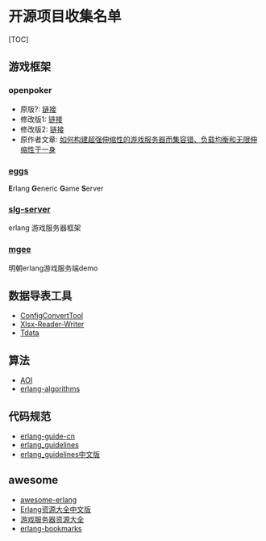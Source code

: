 # 开源项目收集名单

[TOC]

## 游戏框架

### openpoker

* 原版?: [链接](https://github.com/russ/openpoker)
* 修改版1: [链接](https://github.com/hpyhacking/openpoker)
* 修改版2: [链接](https://github.com/witeman/openpoker)
* 原作者文章: [如何构建超强伸缩性的游戏服务器而集容错、负载均衡和无限伸缩性于一身](https://erlang-group.iteye.com/group/wiki/1447-how-to-write-super-scalable-multi-player-game-servers)

### [eggs](https://github.com/jordillonch/eggs)

**E**rlang **G**eneric **G**ame **S**erver

### [slg-server](https://github.com/mafei198/slg-server)

erlang 游戏服务器框架

### [mgee](https://github.com/qingliangcn/mgee)

明朝erlang游戏服务端demo

## 数据导表工具

* [ConfigConvertTool](https://github.com/1713699517/ConfigConvertTool)
* [Xlsx-Reader-Writer](https://github.com/adrianx77/Xlsx-Reader-Writer)
* [Tdata](https://github.com/feng19/tdata)

## 算法

* [AOI](https://github.com/hbcrhythm/aoi)
* [erlang-algorithms](https://github.com/aggelgian/erlang-algorithms)

## 代码规范

* [erlang-guide-cn](https://github.com/emqtt/erlang-guide-cn)
* [erlang_guidelines](https://github.com/inaka/erlang_guidelines)
* [erlang_guidelines中文版](https://github.com/feng19/erlang_guidelines)

## awesome

* [awesome-erlang](https://github.com/drobakowski/awesome-erlang)
* [Erlang资源大全中文版](https://github.com/hstcscolor/awesome-erlang-cn)
* [游戏服务器资源大全](https://github.com/hstcscolor/awesome-gameserver-cn)
* [erlang-bookmarks](https://github.com/0xAX/erlang-bookmarks/blob/master/ErlangBookmarks.md)